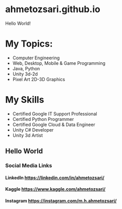 # ahmetozsari.github.io
Hello World!
# My Topics:
- Computer Engineering
- Web, Desktop, Mobile & Game Programming
- Java, Python
- Unity 3d-2d
- Pixel Art 2D-3D Graphics

# My Skills
* Certified Google IT Support Professional
* Certified Python Programmer
* Certified Google Cloud & Data Engineer
* Unity C# Developer
* Unity 3d Artist

## Hello World

### Social Media Links
#### LinkedIn https://linkedin.com/in/ahmetozsari/
#### Kaggle https://www.kaggle.com/ahmetozsari/
#### Instagram https://instagram.com/m.h.ahmetozsari/
